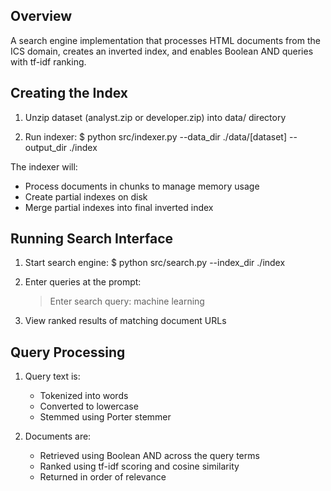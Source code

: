 ## Overview

A search engine implementation that processes HTML documents from the ICS domain, creates an inverted index, and enables Boolean AND queries with tf-idf ranking.

## Creating the Index

1. Unzip dataset (analyst.zip or developer.zip) into data/ directory

2. Run indexer:
   $ python src/indexer.py --data_dir ./data/[dataset] --output_dir ./index

The indexer will:

- Process documents in chunks to manage memory usage
- Create partial indexes on disk
- Merge partial indexes into final inverted index

## Running Search Interface

1. Start search engine:
   $ python src/search.py --index_dir ./index

2. Enter queries at the prompt:

   > Enter search query: machine learning

3. View ranked results of matching document URLs

## Query Processing

1. Query text is:

   - Tokenized into words
   - Converted to lowercase
   - Stemmed using Porter stemmer

2. Documents are:
   - Retrieved using Boolean AND across the query terms
   - Ranked using tf-idf scoring and cosine similarity
   - Returned in order of relevance
